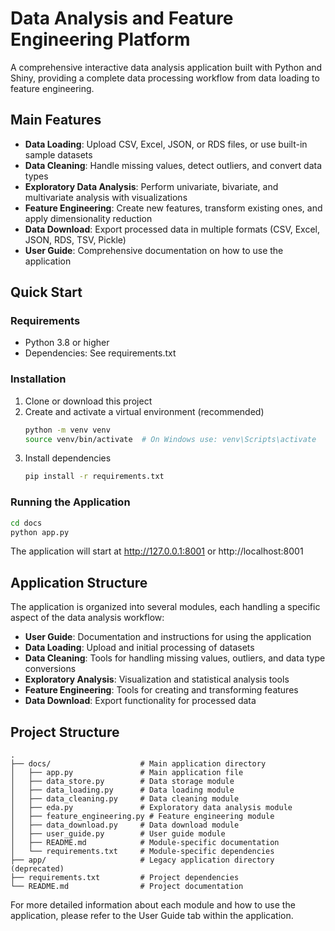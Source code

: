# Data Analysis and Feature Engineering Platform

A comprehensive interactive data analysis application built with Python and Shiny, providing a complete data processing workflow from data loading to feature engineering.

## Main Features

- **Data Loading**: Upload CSV, Excel, JSON, or RDS files, or use built-in sample datasets
- **Data Cleaning**: Handle missing values, detect outliers, and convert data types
- **Exploratory Data Analysis**: Perform univariate, bivariate, and multivariate analysis with visualizations
- **Feature Engineering**: Create new features, transform existing ones, and apply dimensionality reduction
- **Data Download**: Export processed data in multiple formats (CSV, Excel, JSON, RDS, TSV, Pickle)
- **User Guide**: Comprehensive documentation on how to use the application

## Quick Start

### Requirements

- Python 3.8 or higher
- Dependencies: See requirements.txt

### Installation

1. Clone or download this project
2. Create and activate a virtual environment (recommended)
   ```bash
   python -m venv venv
   source venv/bin/activate  # On Windows use: venv\Scripts\activate
   ```
3. Install dependencies
   ```bash
   pip install -r requirements.txt
   ```

### Running the Application

```bash
cd docs
python app.py
```

The application will start at http://127.0.0.1:8001 or http://localhost:8001

## Application Structure

The application is organized into several modules, each handling a specific aspect of the data analysis workflow:

- **User Guide**: Documentation and instructions for using the application
- **Data Loading**: Upload and initial processing of datasets
- **Data Cleaning**: Tools for handling missing values, outliers, and data type conversions
- **Exploratory Analysis**: Visualization and statistical analysis tools
- **Feature Engineering**: Tools for creating and transforming features
- **Data Download**: Export functionality for processed data

## Project Structure

```
.
├── docs/                    # Main application directory
│   ├── app.py               # Main application file
│   ├── data_store.py        # Data storage module
│   ├── data_loading.py      # Data loading module
│   ├── data_cleaning.py     # Data cleaning module
│   ├── eda.py               # Exploratory data analysis module
│   ├── feature_engineering.py # Feature engineering module
│   ├── data_download.py     # Data download module
│   ├── user_guide.py        # User guide module
│   ├── README.md            # Module-specific documentation
│   └── requirements.txt     # Module-specific dependencies
├── app/                     # Legacy application directory (deprecated)
├── requirements.txt         # Project dependencies
└── README.md                # Project documentation
```

For more detailed information about each module and how to use the application, please refer to the User Guide tab within the application.
